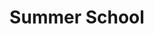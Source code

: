---
title: Summer School

# Listing view
view: compact

# Optional header image (relative to `assets/media/` folder).
banner:
  caption: ''
  image: ''
---